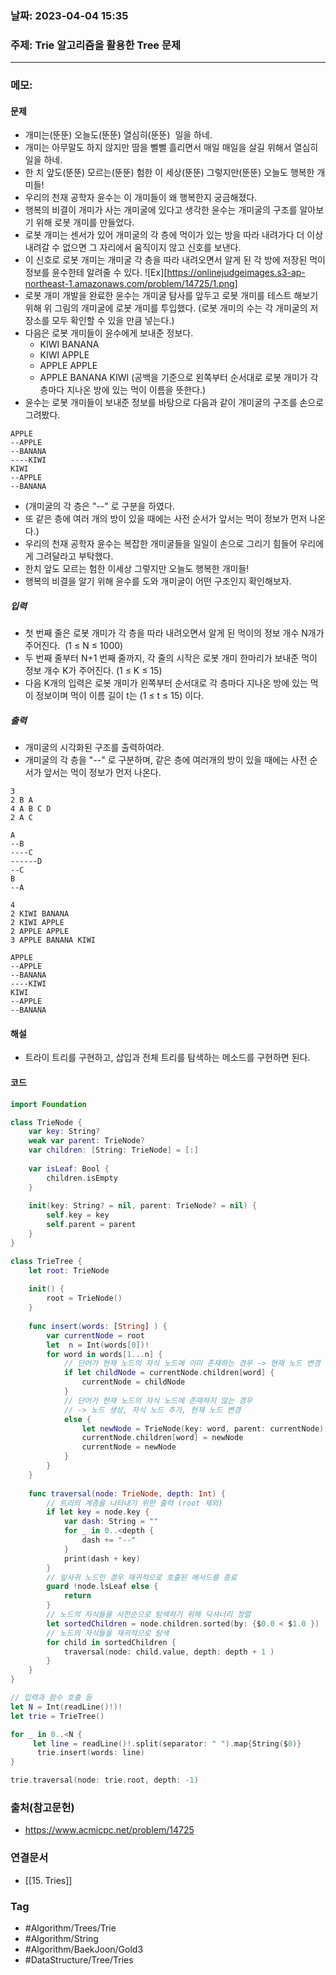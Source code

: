 ### 날짜: 2023-04-04 15:35

### 주제: Trie 알고리즘을 활용한 Tree 문제
---
### 메모: 
#### 문제
- 개미는(뚠뚠) 오늘도(뚠뚠) 열심히(뚠뚠)  일을 하네.
- 개미는 아무말도 하지 않지만 땀을 뻘뻘 흘리면서 매일 매일을 살길 위해서 열심히 일을 하네.
- 한 치 앞도(뚠뚠) 모르는(뚠뚠) 험한 이 세상(뚠뚠) 그렇지만(뚠뚠) 오늘도 행복한 개미들!
- 우리의 천재 공학자 윤수는 이 개미들이 왜 행복한지 궁금해졌다.
- 행복의 비결이 개미가 사는 개미굴에 있다고 생각한 윤수는 개미굴의 구조를 알아보기 위해 로봇 개미를 만들었다.
- 로봇 개미는 센서가 있어 개미굴의 각 층에 먹이가 있는 방을 따라 내려가다 더 이상 내려갈 수 없으면 그 자리에서 움직이지 않고 신호를 보낸다.
- 이 신호로 로봇 개미는 개미굴 각 층을 따라 내려오면서 알게 된 각 방에 저장된 먹이 정보를 윤수한테 알려줄 수 있다.
![Ex][https://onlinejudgeimages.s3-ap-northeast-1.amazonaws.com/problem/14725/1.png]
- 로봇 개미 개발을 완료한 윤수는 개미굴 탐사를 앞두고 로봇 개미를 테스트 해보기 위해 위 그림의 개미굴에 로봇 개미를 투입했다. (로봇 개미의 수는 각 개미굴의 저장소를 모두 확인할 수 있을 만큼 넣는다.)
- 다음은 로봇 개미들이 윤수에게 보내준 정보다.
	-   KIWI BANANA
	-   KIWI APPLE
	-   APPLE APPLE
	-   APPLE BANANA KIWI
	(공백을 기준으로 왼쪽부터 순서대로 로봇 개미가 각 층마다 지나온 방에 있는 먹이 이름을 뜻한다.)
- 윤수는 로봇 개미들이 보내준 정보를 바탕으로 다음과 같이 개미굴의 구조를 손으로 그려봤다.
~~~ Text
APPLE
--APPLE
--BANANA
----KIWI
KIWI
--APPLE
--BANANA
~~~
- (개미굴의 각 층은 "--" 로 구분을 하였다.
- 또 같은 층에 여러 개의 방이 있을 때에는 사전 순서가 앞서는 먹이 정보가 먼저 나온다.)
- 우리의 천재 공학자 윤수는 복잡한 개미굴들을 일일이 손으로 그리기 힘들어 우리에게 그려달라고 부탁했다.
- 한치 앞도 모르는 험한 이세상 그렇지만 오늘도 행복한 개미들!
- 행복의 비결을 알기 위해 윤수를 도와 개미굴이 어떤 구조인지 확인해보자.
##### 입력 
- 첫 번째 줄은 로봇 개미가 각 층을 따라 내려오면서 알게 된 먹이의 정보 개수 N개가 주어진다.  (1 ≤ N ≤ 1000)
- 두 번째 줄부터 N+1 번째 줄까지, 각 줄의 시작은 로봇 개미 한마리가 보내준 먹이 정보 개수 K가 주어진다. (1 ≤ K ≤ 15)
- 다음 K개의 입력은 로봇 개미가 왼쪽부터 순서대로 각 층마다 지나온 방에 있는 먹이 정보이며 먹이 이름 길이 t는 (1 ≤ t ≤ 15) 이다.
##### 출력
- 개미굴의 시각화된 구조를 출력하여라.
- 개미굴의 각 층을 "--" 로 구분하며, 같은 층에 여러개의 방이 있을 때에는 사전 순서가 앞서는 먹이 정보가 먼저 나온다.
~~~ text 
3
2 B A
4 A B C D
2 A C

A
--B
----C
------D
--C
B
--A
~~~
~~~ text
4
2 KIWI BANANA
2 KIWI APPLE
2 APPLE APPLE
3 APPLE BANANA KIWI

APPLE
--APPLE
--BANANA
----KIWI
KIWI
--APPLE
--BANANA
~~~

#### 해설 
- 트라이 트리를 구현하고, 삽입과 전체 트리를 탐색하는 메소드를 구현하면 된다. 

#### 코드
~~~ swift 
import Foundation

class TrieNode { 
	var key: String?
	weak var parent: TrieNode? 
	var children: [String: TrieNode] = [:]
	
	var isLeaf: Bool { 
		children.isEmpty
	}
	
	init(key: String? = nil, parent: TrieNode? = nil) { 
		self.key = key
		self.parent = parent
	}
}

class TrieTree { 
	let root: TrieNode
	
	init() { 
		root = TrieNode()
	}
	
	func insert(words: [String] ) { 
		var currentNode = root
		let  n = Int(words[0])! 
		for word in words[1...n] { 
			// 단어가 현재 노드의 자식 노드에 이미 존재하는 경우 -> 현재 노드 변경 
			if let childNode = currentNode.children[word] { 
				currentNode = childNode
			} 
			// 단어가 현재 노드의 자식 노드에 존재하지 않는 경우 
			// -> 노드 생성, 자식 노드 추가, 현재 노드 변경 
			else { 
				let newNode = TrieNode(key: word, parent: currentNode)
				currentNode.children[word] = newNode
				currentNode = newNode
			}
		}
	}
	
	func traversal(node: TrieNode, depth: Int) { 
		// 트리의 계층을 나타내기 위한 출력 (root 제외)
		if let key = node.key { 
			var dash: String = "" 
			for _ in 0..<depth { 
				dash += "--"
			}
			print(dash + key)
		}
		// 잎사귀 노드인 경우 재귀적으로 호출된 메서드를 종료
		guard !node.lsLeaf else { 
			return
		}
		// 노드의 자식들을 사전순으로 탐색하기 위해 딕셔너리 정렬 
		let sortedChildren = node.children.sorted(by: {$0.0 < $1.0 })
		// 노드의 자식들을 재귀적으로 탐색 
		for child in sortedChildren { 
			traversal(node: child.value, depth: depth + 1 )
		}
	}
}

// 입력과 함수 호출 등
let N = Int(readLine()!)! 
let trie = TrieTree() 

for _ in 0..<N { 
	 let line = readLine()!.split(separator: " ").map{String($0)}
	  trie.insert(words: line) 
}

trie.traversal(node: trie.root, depth: -1)
~~~

### 출처(참고문헌) 
- https://www.acmicpc.net/problem/14725

### 연결문서 
- [[15. Tries]]

### Tag
- #Algorithm/Trees/Trie
- #Algorithm/String
- #Algorithm/BaekJoon/Gold3 
- #DataStructure/Tree/Tries  